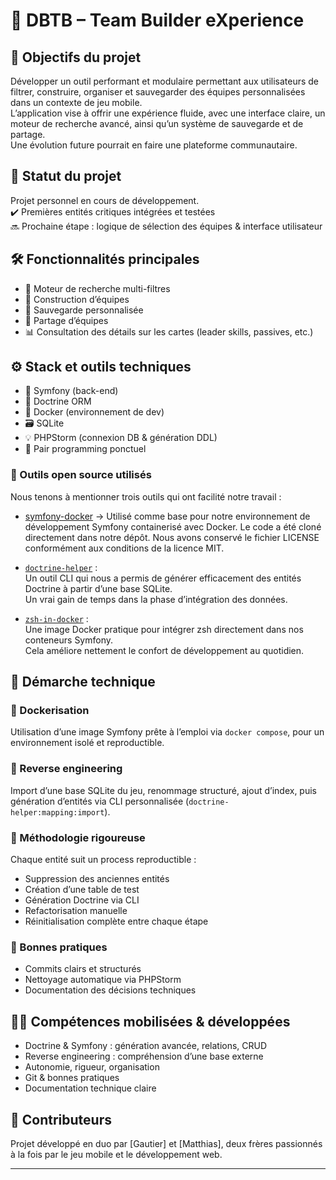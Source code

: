# 🎯 DBTB – Team Builder eXperience

## 🧠 Objectifs du projet
Développer un outil performant et modulaire permettant aux utilisateurs de filtrer, construire, organiser et sauvegarder des équipes personnalisées dans un contexte de jeu mobile.  
L’application vise à offrir une expérience fluide, avec une interface claire, un moteur de recherche avancé, ainsi qu’un système de sauvegarde et de partage.  
Une évolution future pourrait en faire une plateforme communautaire.

## 🚧 Statut du projet
Projet personnel en cours de développement.  
✔️ Premières entités critiques intégrées et testées  
🔜 Prochaine étape : logique de sélection des équipes & interface utilisateur

## 🛠️ Fonctionnalités principales
- 🔎 Moteur de recherche multi-filtres
- 🧱 Construction d’équipes
- 💾 Sauvegarde personnalisée
- 🔗 Partage d’équipes
- 📊 Consultation des détails sur les cartes (leader skills, passives, etc.)

## ⚙️ Stack et outils techniques
- 🐘 Symfony (back-end)
- 🔄 Doctrine ORM
- 🐳 Docker (environnement de dev)
- 🗃️ SQLite
- 💡 PHPStorm (connexion DB & génération DDL)
- 👥 Pair programming ponctuel

### 🔧 Outils open source utilisés

Nous tenons à mentionner trois outils qui ont facilité notre travail :

- [symfony-docker](https://github.com/dunglas/symfony-docker)
  → Utilisé comme base pour notre environnement de développement Symfony containerisé avec Docker.
  Le code a été cloné directement dans notre dépôt. Nous avons conservé le fichier LICENSE conformément aux conditions de la licence MIT.

- [`doctrine-helper`](https://github.com/siburuxue/doctrine-helper) :  
  Un outil CLI qui nous a permis de générer efficacement des entités Doctrine à partir d’une base SQLite.  
  Un vrai gain de temps dans la phase d’intégration des données.

- [`zsh-in-docker`](https://github.com/deluan/zsh-in-docker) :  
  Une image Docker pratique pour intégrer zsh directement dans nos conteneurs Symfony.  
  Cela améliore nettement le confort de développement au quotidien.


## 🧩 Démarche technique
### 🐳 Dockerisation
Utilisation d’une image Symfony prête à l’emploi via `docker compose`, pour un environnement isolé et reproductible.

### 🔁 Reverse engineering
Import d’une base SQLite du jeu, renommage structuré, ajout d’index, puis génération d’entités via CLI personnalisée (`doctrine-helper:mapping:import`).

### 🧼 Méthodologie rigoureuse
Chaque entité suit un process reproductible :
- Suppression des anciennes entités
- Création d’une table de test
- Génération Doctrine via CLI
- Refactorisation manuelle
- Réinitialisation complète entre chaque étape

### 🧠 Bonnes pratiques
- Commits clairs et structurés
- Nettoyage automatique via PHPStorm
- Documentation des décisions techniques

## 🧑‍💻 Compétences mobilisées & développées
- Doctrine & Symfony : génération avancée, relations, CRUD
- Reverse engineering : compréhension d’une base externe
- Autonomie, rigueur, organisation
- Git & bonnes pratiques
- Documentation technique claire

## 👥 Contributeurs
Projet développé en duo par [Gautier] et [Matthias], deux frères passionnés à la fois par le jeu mobile et le développement web.

---
